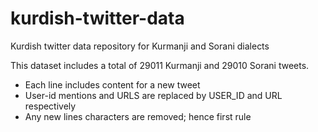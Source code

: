 # kurdish-twitter-data
Kurdish twitter data repository for Kurmanji and Sorani dialects

This dataset includes a total of 29011 Kurmanji and 29010 Sorani tweets.


- Each line includes content for a new tweet
- User-id mentions and URLS are replaced by USER_ID and URL respectively
- Any new lines characters are removed; hence first rule
